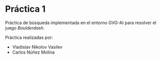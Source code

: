 # Práctica 1                                                                
                                                                             
Práctica de búsqueda implementada en el entorno GVG-AI para resolver el juego *Boulderdash*.

Práctica realizadas por:

+ Vladislav Nikolov Vasilev
+ Carlos Núñez Molina
